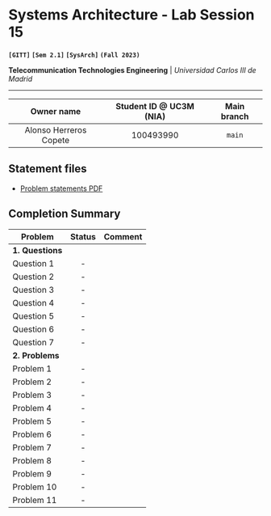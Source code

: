 # **Systems Architecture - Lab Session 15**
**`[GITT]` `[Sem 2.1]` `[SysArch]` `(Fall 2023)`**

**Telecommunication Technologies Engineering** | _Universidad Carlos III de Madrid_

---

| Owner name | Student ID @ UC3M (NIA) | Main branch |
| :---: | :---: | :---: |
| Alonso Herreros Copete | 100493990 | `main` |

## Statement files

* [Problem statements PDF](./Instructions.pdf)
<!-- * [Problem statements Markdown](./Statements.md) -->

## Completion Summary

| Problem | Status | Comment
| --- | :---: | --- |
| **1. Questions** | | |
| Question 1 | - | |
| Question 2 | - | |
| Question 3 | - | |
| Question 4 | - | |
| Question 5 | - | |
| Question 6 | - | |
| Question 7 | - | |
| **2. Problems** | | |
| Problem 1 | - | |
| Problem 2 | - | |
| Problem 3 | - | |
| Problem 4 | - | |
| Problem 5 | - | |
| Problem 6 | - | |
| Problem 7 | - | |
| Problem 8 | - | |
| Problem 9 | - | |
| Problem 10 | - | |
| Problem 11 | - | |

